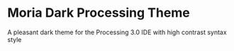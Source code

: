 # Moria Dark Processing Theme
A pleasant dark theme for the Processing 3.0 IDE with high contrast syntax style
